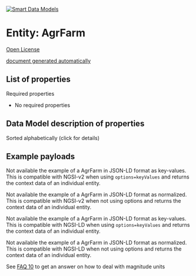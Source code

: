 [![Smart Data Models](https://smartdatamodels.org/wp-content/uploads/2022/01/SmartDataModels_logo.png "Logo")](https://smartdatamodels.org)  
Entity: AgrFarm  
===============  
[Open License](https://github.com/smart-data-models//dataModel.Agrifood/blob/master/AgrFarm/LICENSE.md)  
[document generated automatically](https://docs.google.com/presentation/d/e/2PACX-1vTs-Ng5dIAwkg91oTTUdt8ua7woBXhPnwavZ0FxgR8BsAI_Ek3C5q97Nd94HS8KhP-r_quD4H0fgyt3/pub?start=false&loop=false&delayms=3000#slide=id.gb715ace035_0_60)  

## List of properties  

Required properties  
- No required properties  ## Data Model description of properties  
Sorted alphabetically (click for details)  
## Example payloads    
Not available the example of a AgrFarm in JSON-LD format as key-values. This is compatible with NGSI-v2 when  using `options=keyValues` and returns the context data of an individual entity.  
Not available the example of a AgrFarm in JSON-LD format as normalized. This is compatible with NGSI-v2 when not using options and returns the context data of an individual entity.  
Not available the example of a AgrFarm in JSON-LD format as key-values. This is compatible with NGSI-LD when  using `options=keyValues` and returns the context data of an individual entity.  
Not available the example of a AgrFarm in JSON-LD format as normalized. This is compatible with NGSI-LD when not using options and returns the context data of an individual entity.  
See [FAQ 10](https://smartdatamodels.org/index.php/faqs/) to get an answer on how to deal with magnitude units  
